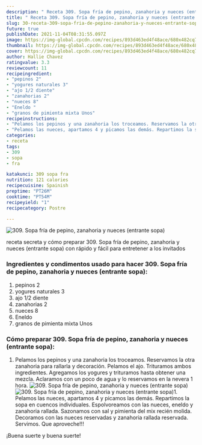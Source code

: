```yaml
---
description: " Receta 309. Sopa fría de pepino, zanahoria y nueces (entrante sopa)"
title: " Receta 309. Sopa fría de pepino, zanahoria y nueces (entrante sopa)"
slug: 30-receta-309-sopa-fria-de-pepino-zanahoria-y-nueces-entrante-sopa
future: true
publishDate: 2021-11-04T08:31:55.097Z
image: https://img-global.cpcdn.com/recipes/893d463ed4f48ace/680x482cq70/309-sopa-fria-de-pepino-zanahoria-y-nueces-entrante-sopa-foto-principal.jpg
thumbnail: https://img-global.cpcdn.com/recipes/893d463ed4f48ace/680x482cq70/309-sopa-fria-de-pepino-zanahoria-y-nueces-entrante-sopa-foto-principal.jpg
cover: https://img-global.cpcdn.com/recipes/893d463ed4f48ace/680x482cq70/309-sopa-fria-de-pepino-zanahoria-y-nueces-entrante-sopa-foto-principal.jpg
author: Hallie Chavez
ratingvalue: 3.3
reviewcount: 11
recipeingredient:
- "pepinos 2"
- "yogures naturales 3"
- "ajo 1/2 diente"
- "zanahorias 2"
- "nueces 8"
- "Eneldo "
- "granos de pimienta mixta Unos"
recipeinstructions:
- "Pelamos los pepinos y una zanahoria los troceamos. Reservamos la otra zanahoria para rallarla y decoración. Pelamos el ajo. Trituramos ambos ingredientes. Agregamos los yogures y trituramos hasta obtener una mezcla. Aclaramos con un poco de agua y lo reservamos en la nevera 1 hora."
- "Pelamos las nueces, apartamos 4 y picamos las demás. Repartimos la sopa en cuencos individuales. Espolvoreamos con las nueces, eneldo y zanahoria rallada. Sazonamos con sal y pimienta del mix recién molida. Decoramos con las nueces reservadas y zanahoria rallada reservada. Servimos. Que aproveche!!!"
categories:
- receta
tags:
- 309
- sopa
- fra

katakunci: 309 sopa fra 
nutrition: 121 calories
recipecuisine: Spainish
preptime: "PT26M"
cooktime: "PT54M"
recipeyield: "1"
recipecategory: Postre

---
```



![309. Sopa fría de pepino, zanahoria y nueces (entrante sopa)](https://img-global.cpcdn.com/recipes/893d463ed4f48ace/680x482cq70/309-sopa-fria-de-pepino-zanahoria-y-nueces-entrante-sopa-foto-principal.jpg)

receta secreta y cómo preparar 309. Sopa fría de pepino, zanahoria y nueces (entrante sopa) con rápido y fácil para entretener a los invitados

<!--inarticleads1-->

### Ingredientes y condimentos usado para hacer 309. Sopa fría de pepino, zanahoria y nueces (entrante sopa):

1. pepinos 2
1. yogures naturales 3
1. ajo 1/2 diente
1. zanahorias 2
1. nueces 8
1. Eneldo 
1. granos de pimienta mixta Unos



<!--inarticleads2-->

### Cómo preparar 309. Sopa fría de pepino, zanahoria y nueces (entrante sopa):

1. Pelamos los pepinos y una zanahoria los troceamos. Reservamos la otra zanahoria para rallarla y decoración. Pelamos el ajo. Trituramos ambos ingredientes. Agregamos los yogures y trituramos hasta obtener una mezcla. Aclaramos con un poco de agua y lo reservamos en la nevera 1 hora.
<img src="https://img-global.cpcdn.com/steps/8ceb1f1ba0f19063/160x128cq70/foto-del-paso-1-de-la-receta-309-sopa-fria-de-pepino-zanahoria-y-nueces-entrante-sopa.jpg" alt="309. Sopa fría de pepino, zanahoria y nueces (entrante sopa)"><img src="https://img-global.cpcdn.com/steps/c17a0116f2b44dbe/160x128cq70/foto-del-paso-1-de-la-receta-309-sopa-fria-de-pepino-zanahoria-y-nueces-entrante-sopa.jpg" alt="309. Sopa fría de pepino, zanahoria y nueces (entrante sopa)">1. Pelamos las nueces, apartamos 4 y picamos las demás. Repartimos la sopa en cuencos individuales. Espolvoreamos con las nueces, eneldo y zanahoria rallada. Sazonamos con sal y pimienta del mix recién molida. Decoramos con las nueces reservadas y zanahoria rallada reservada. Servimos. Que aproveche!!!



¡Buena suerte y buena suerte!

